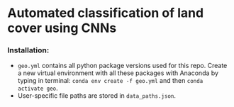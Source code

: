 # Automated classification of land cover using CNNs

### Installation:
- `geo.yml` contains all python package versions used for this repo. Create a new virtual environment with all these packages with Anaconda by typing in terminal: `conda env create -f geo.yml` and then `conda activate geo`. 
- User-specific file paths are stored in `data_paths.json`.